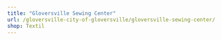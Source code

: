 ```yaml
---
title: "Gloversville Sewing Center"
url: /gloversville-city-of-gloversville/gloversville-sewing-center/
shop: Textil
---
```

